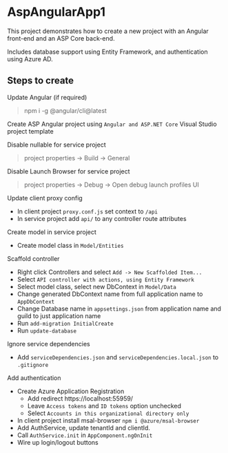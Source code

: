 # AspAngularApp1

This project demonstrates how to create a new project with an Angular front-end and an ASP Core back-end.

Includes database support using Entity Framework, and authentication using Azure AD.

## Steps to create

Update Angular (if required)

> npm i -g @angular/cli@latest

Create ASP Angular project using `Angular and ASP.NET Core` Visual Studio project template

Disable nullable for service project

> project properties -> Build -> General

Disable Launch Browser for service project

> project properties -> Debug -> Open debug launch profiles UI

Update client proxy config

- In client project `proxy.conf.js` set context to `/api`
- In service project add `api/` to any controller route attributes

Create model in service project

- Create model class in `Model/Entities`

Scaffold controller

- Right click Controllers and select `Add -> New Scaffolded Item...`
- Select `API controller with actions, using Entity Framework`
- Select model class, select new DbContext in `Model/Data`
- Change generated DbContext name from full application name to `AppDbContext`
- Change Database name in `appsettings.json` from application name and guild to just application name
- Run `add-migration InitialCreate`
- Run `update-database`

Ignore service dependencies

- Add `serviceDependencies.json` and `serviceDependencies.local.json` to `.gitignore`

Add authentication

- Create Azure Application Registration
	- Add redirect https://localhost:55959/
	- Leave `Access tokens` and `ID tokens` option unchecked
	- Select `Accounts in this organizational directory only`
- In client project install msal-browser `npm i @azure/msal-browser`
- Add AuthService, update tenantId and clientId.
- Call `AuthService.init` in `AppComponent.ngOnInit`
- Wire up login/logout buttons





